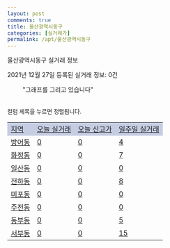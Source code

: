 ```yaml
---
layout: post
comments: true
title: 울산광역시동구
categories: [실거래가]
permalink: /apt/울산광역시동구
---
```


울산광역시동구 실거래 정보

2021년 12월 27일 등록된 실거래 정보: 0건

<!--<script async src="https://pagead2.googlesyndication.com/pagead/js/adsbygoogle.js?client=ca-pub-3485438051770037"
 crossorigin="anonymous"></script>-->

<script type="text/javascript">
  google.charts.load('current', {'packages':['corechart']});
  google.charts.setOnLoadCallback(drawChart);

  function drawChart() {
    var data = google.visualization.arrayToDataTable([['거래일', '매매', '전월세', '전매'], ['21-01', 165, 130, 32], ['21-02', 126, 116, 17], ['21-03', 164, 127, 22], ['21-04', 154, 99, 40], ['21-05', 181, 116, 94], ['21-06', 353, 143, 17], ['21-07', 351, 178, 33], ['21-08', 209, 140, 18], ['21-09', 167, 84, 15], ['21-10', 221, 136, 9], ['21-11', 118, 112, 13], ['21-12', 56, 83, 11]]);

    var options = {
      title: '최근 1년간 유형별 거래량 추이',
      legend: { position: 'bottom' }
    };

    setTimeout(function() {
        var chart = new google.visualization.LineChart(document.getElementById('columnchart_material'));
        chart.draw(data, (options));
        document.getElementById('loading').style.display = 'none';
        var dayLabel = (new Date()).getDay();
        if (dayLabel < 2) {
            sorttable.innerSortFunction.apply(document.getElementById('week'), []);
            sorttable.innerSortFunction.apply(document.getElementById('week'), []);        
        }
        else {
            sorttable.innerSortFunction.apply(document.getElementById('today'), []);
            sorttable.innerSortFunction.apply(document.getElementById('today'), []);
        }
    }, 200);

  }
</script>

<div id="loading" style="z-index:20; display: block; margin-left: 35px">"그래프를 그리고 있습니다"</div>
<div id="columnchart_material" style="width: 95%; margin-left: -35px; display: block"></div>
<!--<div style="width: 95%; margin-left: -35px; display: block">
      <script async src="https://pagead2.googlesyndication.com/pagead/js/adsbygoogle.js?client=ca-pub-3485438051770037"
          crossorigin="anonymous"></script>
      <ins class="adsbygoogle"
          style="display:block"
          data-ad-format="fluid"
          data-ad-layout-key="-fb+5w+4e-db+86"
          data-ad-client="ca-pub-3485438051770037"
          data-ad-slot="1827090281"></ins>
      <script>
          (adsbygoogle = window.adsbygoogle || []).push({});
      </script>
</div>-->
<br>

<font size='small' style='font-size: small;'>컬럼 제목을 누르면 정렬됩니다.</font>
<table class="sortable">
  <tr style='background-color: rgba(114, 132, 186,0.4);'>
    <td id="region"><a href="#">지역</a></td>
    <td id="today"><a href="#">오늘 실거래</a></td>
    <td id="today_new"><a href="#">오늘 신고가</a></td>
    <td id="week"><a href="#">일주일 실거래</a></td>
  </tr>

  
  <tr class="item">
    <td><a href="울산광역시동구방어동">방어동</a></td>
    <td><a href="울산광역시동구방어동">0</a></td>
    <td><a href="울산광역시동구방어동">0</a></td>
    <td><a href="울산광역시동구방어동">4</a></td>
  </tr>
    

  <tr class="item">
    <td><a href="울산광역시동구화정동">화정동</a></td>
    <td><a href="울산광역시동구화정동">0</a></td>
    <td><a href="울산광역시동구화정동">0</a></td>
    <td><a href="울산광역시동구화정동">7</a></td>
  </tr>
    

  <tr class="item">
    <td><a href="울산광역시동구일산동">일산동</a></td>
    <td><a href="울산광역시동구일산동">0</a></td>
    <td><a href="울산광역시동구일산동">0</a></td>
    <td><a href="울산광역시동구일산동">0</a></td>
  </tr>
    

  <tr class="item">
    <td><a href="울산광역시동구전하동">전하동</a></td>
    <td><a href="울산광역시동구전하동">0</a></td>
    <td><a href="울산광역시동구전하동">0</a></td>
    <td><a href="울산광역시동구전하동">8</a></td>
  </tr>
    

  <tr class="item">
    <td><a href="울산광역시동구미포동">미포동</a></td>
    <td><a href="울산광역시동구미포동">0</a></td>
    <td><a href="울산광역시동구미포동">0</a></td>
    <td><a href="울산광역시동구미포동">0</a></td>
  </tr>
    

  <tr class="item">
    <td><a href="울산광역시동구주전동">주전동</a></td>
    <td><a href="울산광역시동구주전동">0</a></td>
    <td><a href="울산광역시동구주전동">0</a></td>
    <td><a href="울산광역시동구주전동">0</a></td>
  </tr>
    

  <tr class="item">
    <td><a href="울산광역시동구동부동">동부동</a></td>
    <td><a href="울산광역시동구동부동">0</a></td>
    <td><a href="울산광역시동구동부동">0</a></td>
    <td><a href="울산광역시동구동부동">5</a></td>
  </tr>
    

  <tr class="item">
    <td><a href="울산광역시동구서부동">서부동</a></td>
    <td><a href="울산광역시동구서부동">0</a></td>
    <td><a href="울산광역시동구서부동">0</a></td>
    <td><a href="울산광역시동구서부동">15</a></td>
  </tr>
    


</table>


    